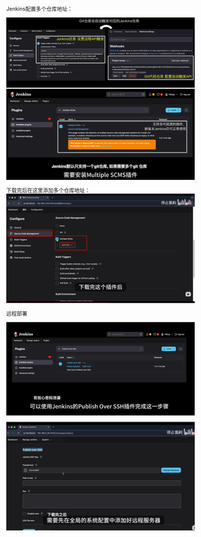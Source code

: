 Jenkins配置多个仓库地址：

<img src="./assets/f33404900f94d281a1d161158188ee8b.png" alt="f33404900f94d281a1d161158188ee8b" style="zoom:67%;" />

<img src="./assets/image-20251010115541360.png" alt="image-20251010115541360" style="zoom:67%;" />

下载完后在这里添加多个仓库地址：
<img src="./assets/image-20251010115815126.png" alt="image-20251010115815126" style="zoom:67%;" />



远程部署

<img src="./assets/image-20251010151510479.png" alt="image-20251010151510479" style="zoom:80%;" />

![image-20251010151610271](./assets/image-20251010151610271.png)